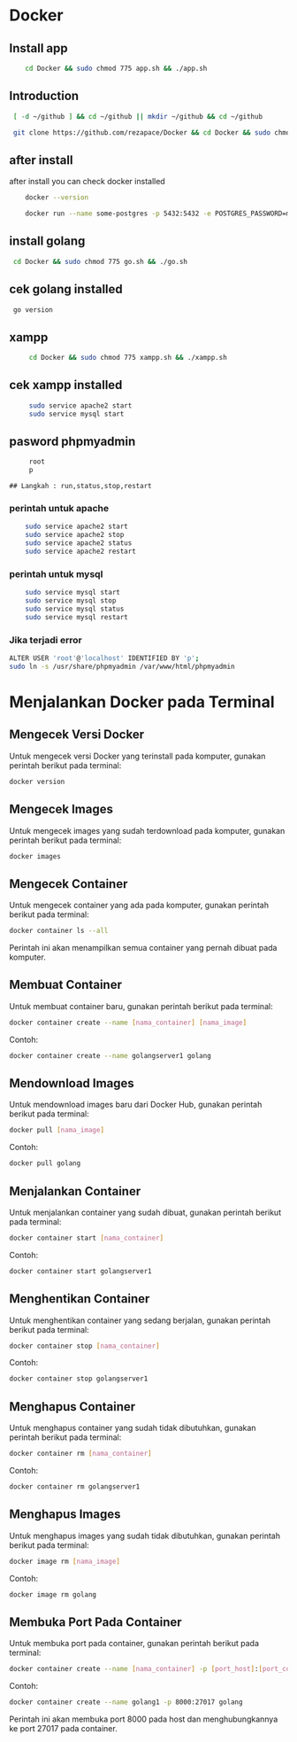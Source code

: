 # Docker

## Install app
```bash
    cd Docker && sudo chmod 775 app.sh && ./app.sh
```

## Introduction

   ```bash
    [ -d ~/github ] && cd ~/github || mkdir ~/github && cd ~/github
   ```

   ```bash
    git clone https://github.com/rezapace/Docker && cd Docker && sudo chmod 775 setup.sh && ./setup.sh
   ```

## after install 

after install you can check docker installed
    
```bash
    docker --version
```

```bash
    docker run --name some-postgres -p 5432:5432 -e POSTGRES_PASSWORD=mysecretpassword -d postgres
```


## install golang
   ```bash
    cd Docker && sudo chmod 775 go.sh && ./go.sh
   ```
## cek golang installed
   ```bash
    go version
   ```

## xampp
```bash
     cd Docker && sudo chmod 775 xampp.sh && ./xampp.sh
```

## cek xampp installed
```bash
     sudo service apache2 start
     sudo service mysql start
```

## pasword phpmyadmin
```bash
     root
     p
```
    ## Langkah : run,status,stop,restart

### perintah untuk apache

```bash
    sudo service apache2 start
    sudo service apache2 stop
    sudo service apache2 status
    sudo service apache2 restart
```

### perintah untuk mysql

```bash
    sudo service mysql start
    sudo service mysql stop
    sudo service mysql status
    sudo service mysql restart
```

### Jika terjadi error
```bash
ALTER USER 'root'@'localhost' IDENTIFIED BY 'p';
sudo ln -s /usr/share/phpmyadmin /var/www/html/phpmyadmin
``` 


# Menjalankan Docker pada Terminal

## Mengecek Versi Docker

Untuk mengecek versi Docker yang terinstall pada komputer, gunakan perintah berikut pada terminal:

```bash
docker version
```

## Mengecek Images

Untuk mengecek images yang sudah terdownload pada komputer, gunakan perintah berikut pada terminal:

```bash
docker images
```

## Mengecek Container

Untuk mengecek container yang ada pada komputer, gunakan perintah berikut pada terminal:

```bash
docker container ls --all
```

Perintah ini akan menampilkan semua container yang pernah dibuat pada komputer.

## Membuat Container

Untuk membuat container baru, gunakan perintah berikut pada terminal:

```bash
docker container create --name [nama_container] [nama_image]
```

Contoh:

```bash
docker container create --name golangserver1 golang
```

## Mendownload Images

Untuk mendownload images baru dari Docker Hub, gunakan perintah berikut pada terminal:

```bash
docker pull [nama_image]
```

Contoh:

```bash
docker pull golang
```

## Menjalankan Container

Untuk menjalankan container yang sudah dibuat, gunakan perintah berikut pada terminal:

```bash
docker container start [nama_container]
```

Contoh:

```bash
docker container start golangserver1
```

## Menghentikan Container

Untuk menghentikan container yang sedang berjalan, gunakan perintah berikut pada terminal:

```bash
docker container stop [nama_container]
```

Contoh:

```bash
docker container stop golangserver1
```

## Menghapus Container

Untuk menghapus container yang sudah tidak dibutuhkan, gunakan perintah berikut pada terminal:

```bash
docker container rm [nama_container]
```

Contoh:

```bash
docker container rm golangserver1
```

## Menghapus Images

Untuk menghapus images yang sudah tidak dibutuhkan, gunakan perintah berikut pada terminal:

```bash
docker image rm [nama_image]
```

Contoh:

```bash
docker image rm golang
```

## Membuka Port Pada Container

Untuk membuka port pada container, gunakan perintah berikut pada terminal:

```bash
docker container create --name [nama_container] -p [port_host]:[port_container] [nama_image]
```

Contoh:

```bash
docker container create --name golang1 -p 8000:27017 golang
```

Perintah ini akan membuka port 8000 pada host dan menghubungkannya ke port 27017 pada container.
